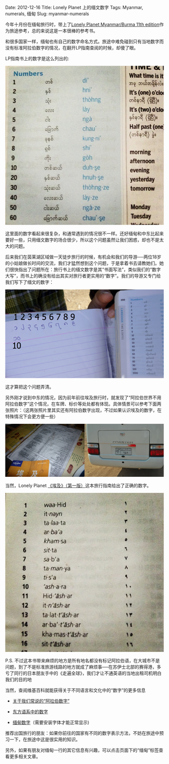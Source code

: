 Date: 2012-12-16
Title: Lonely Planet 上的缅文数字
Tags: Myanmar, numerals, 缅甸
Slug: myanmar-numerals

今年十月份在缅甸旅行时，带上了[Lonely Planet Myanmar/Burma 11th edition](http://book.douban.com/subject/6090658/)作为旅途参考，总的来说这是一本很棒的参考书。

和很多国家一样，缅甸也有自己的数字命名方式。旅途中难免碰到只有当地数字而没有标准阿拉伯数字的情况，在翻开LP指南查阅的时候，却傻了眼。

LP指南书上的数字是这么列出的:

![Burmese Numeral on Lonely Planet Myanmar 11th edition](/images/travel/myanmar/burmese_numeral_on_LP_Myanmar_11th_edition.jpg)

这里面的数字看起来很复杂，和通常遇到的情况很不一样。还好缅甸和中东比起来要好一些，只用缅文数字的场合很少，所以这个问题虽然让我们困惑，却也不是太大的问题。

后来我们在茵莱湖区域做一天徒步旅行的时候，有机会和我们的导游──两位18岁的小姑娘做长时间的交流，我们才猛然想到这个问题，于是拿着书去请教她们。她们很快指出了问题所在：旅行书上的缅文数字是其“书面写法”，类似我们的“数字大写”，而书上的确没有给出其实对旅行者更实用的“数字”。我们的导游又专门给我们写下了缅文的数字：

![Burmese Numbers](/images/travel/myanmar/burmese_numbers.png)

这才算把这个问题弄清。

另外刚才说到中东的情况，因为前年前往埃及旅行时，就发现了“阿拉伯世界不用阿拉伯数字”这个情况，在车牌、标价等处处都有体现。具体情景可以参考下面两张照片：（这两张照片里其实还有阿拉伯数字出现，不过如果认识埃及的数字，在特殊情况下会更方便一些）

![Egyptian Numbers Example](/images/travel/egypt/egyptian_numbers_example.jpg)

当然，Lonely Planet [《埃及》（第一版）](http://book.douban.com/subject/3419054/)这本旅行指南给出了正确的数字。

![Egyptian Numbers](/images/travel/egypt/egyptian_numbers.jpg)

P.S. 不过这本书带来麻烦的地方是所有地名都没有标记阿拉伯语，在大城市不是问题，到了不是标准旅游线路的地方就成了麻烦事──在苏伊士北部的赛得港，多亏了同行的日本朋友手中的《走遍全球》，我们才让不通英语的当地出租司机明白我们的目的地

当然，查阅维基百科就能获得关于不同语言和文化中的“数字”的更多信息

* [关于我们常说的“阿拉伯数字”](http://en.wikipedia.org/wiki/Arabic_numerals)

* [东方语系中的数字](http://en.wikipedia.org/wiki/Eastern_Arabic_numerals)

* [缅甸数字](http://en.wikipedia.org/wiki/Burmese_numerals)（需要安装字体才能正常显示)

推荐出国旅行的朋友：如果你前往的国家有不同的数字表示方法，不妨在旅途中预习一下，在旅途中这是很实用的知识。

另外，如果有朋友对缅甸一行的其它信息有兴趣，可以点击页面下的“缅甸”标签查看更多相关文章。

